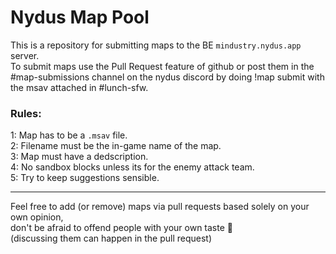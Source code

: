 # Nydus Map Pool

This is a repository for submitting maps to the BE `mindustry.nydus.app` server.<br>
To submit maps use the Pull Request feature of github or post them in the #map-submissions channel on the nydus discord by doing !map submit with the msav attached in #lunch-sfw.

### Rules:

1: Map has to be a `.msav` file.<br>
2: Filename must be the in-game name of the map.<br>
3: Map must have a dedscription.<br>
4: No sandbox blocks unless its for the enemy attack team.<br>
5: Try to keep suggestions sensible.<br>

---

Feel free to add (or remove) maps via pull requests based solely on your own opinion,<br>
don't be afraid to offend people with your own taste :slightly_smiling_face:<br>
(discussing them can happen in the pull request)
